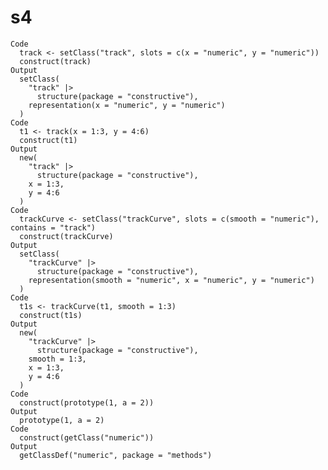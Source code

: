 # s4

    Code
      track <- setClass("track", slots = c(x = "numeric", y = "numeric"))
      construct(track)
    Output
      setClass(
        "track" |>
          structure(package = "constructive"),
        representation(x = "numeric", y = "numeric")
      )
    Code
      t1 <- track(x = 1:3, y = 4:6)
      construct(t1)
    Output
      new(
        "track" |>
          structure(package = "constructive"),
        x = 1:3,
        y = 4:6
      )
    Code
      trackCurve <- setClass("trackCurve", slots = c(smooth = "numeric"), contains = "track")
      construct(trackCurve)
    Output
      setClass(
        "trackCurve" |>
          structure(package = "constructive"),
        representation(smooth = "numeric", x = "numeric", y = "numeric")
      )
    Code
      t1s <- trackCurve(t1, smooth = 1:3)
      construct(t1s)
    Output
      new(
        "trackCurve" |>
          structure(package = "constructive"),
        smooth = 1:3,
        x = 1:3,
        y = 4:6
      )
    Code
      construct(prototype(1, a = 2))
    Output
      prototype(1, a = 2)
    Code
      construct(getClass("numeric"))
    Output
      getClassDef("numeric", package = "methods")

